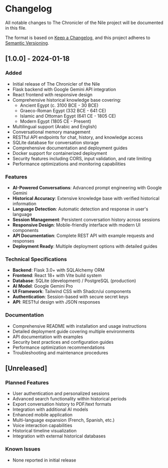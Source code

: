 # Changelog

All notable changes to The Chronicler of the Nile project will be documented in this file.

The format is based on [Keep a Changelog](https://keepachangelog.com/en/1.0.0/),
and this project adheres to [Semantic Versioning](https://semver.org/spec/v2.0.0.html).

## [1.0.0] - 2024-01-18

### Added
- Initial release of The Chronicler of the Nile
- Flask backend with Google Gemini API integration
- React frontend with responsive design
- Comprehensive historical knowledge base covering:
  - Ancient Egypt (c. 3100 BCE - 30 BCE)
  - Graeco-Roman Egypt (332 BCE - 641 CE)
  - Islamic and Ottoman Egypt (641 CE - 1805 CE)
  - Modern Egypt (1805 CE - Present)
- Multilingual support (Arabic and English)
- Conversational memory management
- RESTful API endpoints for chat, history, and knowledge access
- SQLite database for conversation storage
- Comprehensive documentation and deployment guides
- Docker support for containerized deployment
- Security features including CORS, input validation, and rate limiting
- Performance optimizations and monitoring capabilities

### Features
- **AI-Powered Conversations**: Advanced prompt engineering with Google Gemini
- **Historical Accuracy**: Extensive knowledge base with verified historical information
- **Language Detection**: Automatic detection and response in user's language
- **Session Management**: Persistent conversation history across sessions
- **Responsive Design**: Mobile-friendly interface with modern UI components
- **API Documentation**: Complete REST API with example requests and responses
- **Deployment Ready**: Multiple deployment options with detailed guides

### Technical Specifications
- **Backend**: Flask 3.0+ with SQLAlchemy ORM
- **Frontend**: React 18+ with Vite build system
- **Database**: SQLite (development) / PostgreSQL (production)
- **AI Model**: Google Gemini Pro
- **UI Framework**: Tailwind CSS with Shadcn/ui components
- **Authentication**: Session-based with secure secret keys
- **API**: RESTful design with JSON responses

### Documentation
- Comprehensive README with installation and usage instructions
- Detailed deployment guide covering multiple environments
- API documentation with examples
- Security best practices and configuration guides
- Performance optimization recommendations
- Troubleshooting and maintenance procedures

## [Unreleased]

### Planned Features
- User authentication and personalized sessions
- Advanced search functionality within historical periods
- Export conversation history to PDF/text formats
- Integration with additional AI models
- Enhanced mobile application
- Multi-language expansion (French, Spanish, etc.)
- Voice interaction capabilities
- Historical timeline visualization
- Integration with external historical databases

### Known Issues
- None reported in initial release



